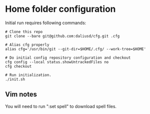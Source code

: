 Home folder configuration
=========================

Initial run requires following commands:

```console
# Clone this repo
git clone --bare git@github.com:daliusd/cfg.git .cfg

# Alias cfg properly
alias cfg='/usr/bin/git --git-dir=$HOME/.cfg/ --work-tree=$HOME'

# Do initial config repository configuration and checkout
cfg config --local status.showUntrackedFiles no
cfg checkout

# Run initialization.
./init.sh
```

Vim notes
---------

You will need to run ":set spell" to download spell files.
